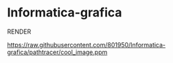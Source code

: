 # Informatica-grafica

RENDER

https://raw.githubusercontent.com/801950/Informatica-grafica/pathtracer/cool_image.ppm
